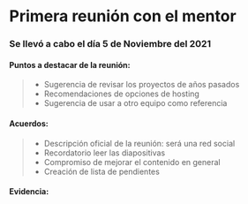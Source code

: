 # Primera reunión con el mentor
### Se llevó a cabo el día 5 de Noviembre del 2021
#### Puntos a destacar de la reunión:
>- Sugerencia de revisar los proyectos de años pasados
>- Recomendaciones de opciones de hosting
>- Sugerencia de usar a otro equipo como referencia
#### Acuerdos:
>- Descripción oficial de la reunión: será una red social
>- Recordatorio leer las diapositivas
>- Compromiso de mejorar el contenido en general
>- Creación de lista de pendientes
#### Evidencia:

